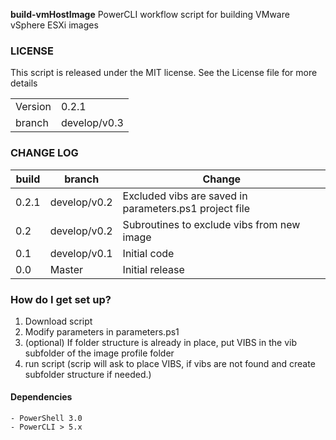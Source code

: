 **build-vmHostImage**
PowerCLI workflow script for building VMware vSphere ESXi images

### LICENSE
This script is released under the MIT license. See the License file for more details

| | |
|---|---|
| Version | 0.2.1|
| branch | develop/v0.3|

### CHANGE LOG
|build|branch |  Change |
|---|---|---|
|0.2.1| develop/v0.2| Excluded vibs are saved in parameters.ps1 project file|
|0.2| develop/v0.2| Subroutines to exclude vibs from new image|
|0.1| develop/v0.1| Initial code|
|0.0| Master| Initial release|

### How do I get set up?  
1. Download script
2. Modify parameters in parameters.ps1
3. (optional) If folder structure is already in place, put VIBS in the vib subfolder of the image profile folder
3. run script
(scrip will ask to place VIBS, if vibs are not found and create subfolder structure if needed.)



#### Dependencies

	- PowerShell 3.0
	- PowerCLI > 5.x